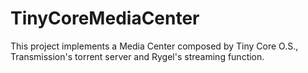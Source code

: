 # TinyCoreMediaCenter
This project implements a Media Center composed by Tiny Core O.S., Transmission's torrent server and Rygel's streaming function.
